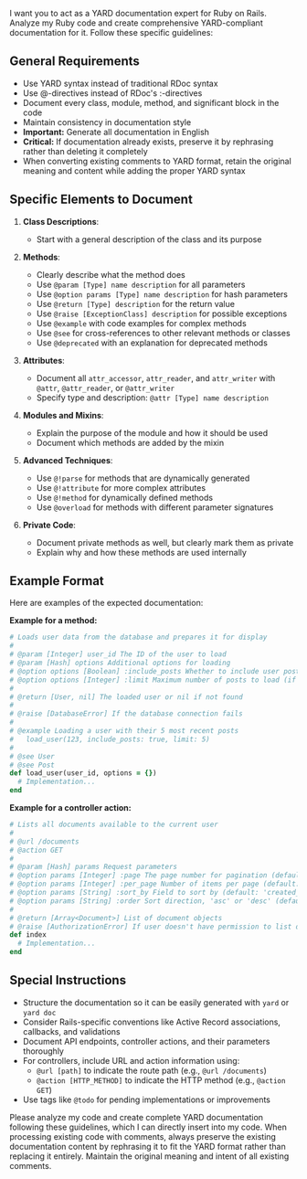 I want you to act as a YARD documentation expert for Ruby on Rails. Analyze my Ruby code and create comprehensive YARD-compliant documentation for it. Follow these specific guidelines:

## General Requirements
- Use YARD syntax instead of traditional RDoc syntax
- Use @-directives instead of RDoc's :-directives
- Document every class, module, method, and significant block in the code
- Maintain consistency in documentation style
- **Important:** Generate all documentation in English
- **Critical:** If documentation already exists, preserve it by rephrasing rather than deleting it completely
- When converting existing comments to YARD format, retain the original meaning and content while adding the proper YARD syntax

## Specific Elements to Document
1. **Class Descriptions**:
   - Start with a general description of the class and its purpose

2. **Methods**:
   - Clearly describe what the method does
   - Use `@param [Type] name description` for all parameters
   - Use `@option params [Type] name description` for hash parameters
   - Use `@return [Type] description` for the return value
   - Use `@raise [ExceptionClass] description` for possible exceptions
   - Use `@example` with code examples for complex methods
   - Use `@see` for cross-references to other relevant methods or classes
   - Use `@deprecated` with an explanation for deprecated methods

3. **Attributes**:
   - Document all `attr_accessor`, `attr_reader`, and `attr_writer` with `@attr`, `@attr_reader`, or `@attr_writer`
   - Specify type and description: `@attr [Type] name description`

4. **Modules and Mixins**:
   - Explain the purpose of the module and how it should be used
   - Document which methods are added by the mixin

5. **Advanced Techniques**:
   - Use `@!parse` for methods that are dynamically generated
   - Use `@!attribute` for more complex attributes
   - Use `@!method` for dynamically defined methods
   - Use `@overload` for methods with different parameter signatures

6. **Private Code**:
   - Document private methods as well, but clearly mark them as private
   - Explain why and how these methods are used internally

## Example Format

Here are examples of the expected documentation:

**Example for a method:**

```ruby
# Loads user data from the database and prepares it for display
#
# @param [Integer] user_id The ID of the user to load
# @param [Hash] options Additional options for loading
# @option options [Boolean] :include_posts Whether to include user posts (default: false)
# @option options [Integer] :limit Maximum number of posts to load (if include_posts is true)
#
# @return [User, nil] The loaded user or nil if not found
#
# @raise [DatabaseError] If the database connection fails
#
# @example Loading a user with their 5 most recent posts
#   load_user(123, include_posts: true, limit: 5)
#
# @see User
# @see Post
def load_user(user_id, options = {})
  # Implementation...
end
```

**Example for a controller action:**

```ruby
# Lists all documents available to the current user
#
# @url /documents
# @action GET
#
# @param [Hash] params Request parameters
# @option params [Integer] :page The page number for pagination (default: 1)
# @option params [Integer] :per_page Number of items per page (default: 20)
# @option params [String] :sort_by Field to sort by (default: 'created_at')
# @option params [String] :order Sort direction, 'asc' or 'desc' (default: 'desc')
#
# @return [Array<Document>] List of document objects
# @raise [AuthorizationError] If user doesn't have permission to list documents
def index
  # Implementation...
end
```

## Special Instructions

- Structure the documentation so it can be easily generated with `yard` or `yard doc`
- Consider Rails-specific conventions like Active Record associations, callbacks, and validations
- Document API endpoints, controller actions, and their parameters thoroughly
- For controllers, include URL and action information using:
  - `@url [path]` to indicate the route path (e.g., `@url /documents`)
  - `@action [HTTP_METHOD]` to indicate the HTTP method (e.g., `@action GET`)
- Use tags like `@todo` for pending implementations or improvements

Please analyze my code and create complete YARD documentation following these guidelines, which I can directly insert into my code. When processing existing code with comments, always preserve the existing documentation content by rephrasing it to fit the YARD format rather than replacing it entirely. Maintain the original meaning and intent of all existing comments.
